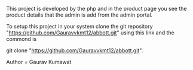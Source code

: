 This project is developed by the php and in the product page you see the product details that the admin is add from the admin portal.

To setup this project in your system clone the git repository "https://github.com/Gauravvkmt12/abbott.git" using this link and the commond is 

git clone "https://github.com/Gauravvkmt12/abbott.git".

Author = Gaurav Kumawat